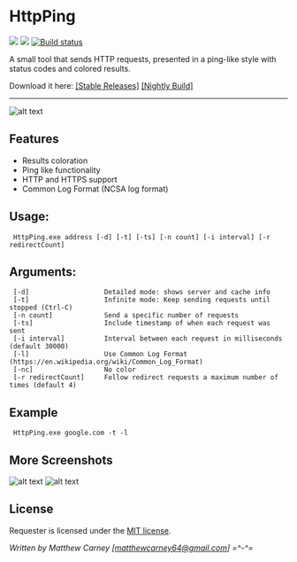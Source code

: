 # HttpPing

[![](https://img.shields.io/badge/version-1.0-brightgreen.svg)]() ![](https://img.shields.io/maintenance/yes/2018.svg) [![Build status](https://ci.appveyor.com/api/projects/status/q7lchn78v07pmemj?svg=true)](https://ci.appveyor.com/project/Killeroo/httpping)

A small tool that sends HTTP requests, presented in a ping-like style with status codes and colored results.

Download it here: [[Stable Releases]](https://github.com/Killeroo/HttpPing/releases) [[Nightly Build]](https://ci.appveyor.com/api/projects/killeroo/httpping/artifacts/HttpPing%2Fbin%2FDebug%2FHttpPing.exe)
***
![alt text](HttpPing/Screenshots/screenshot1.png "HttpPing in action")

## Features

- Results coloration 
- Ping like functionality
- HTTP and HTTPS support
- Common Log Format (NCSA log format)

## Usage: 
     HttpPing.exe address [-d] [-t] [-ts] [-n count] [-i interval] [-r redirectCount]
               
## Arguments:
     [-d]                   Detailed mode: shows server and cache info
     [-t]                   Infinite mode: Keep sending requests until stopped (Ctrl-C)
     [-n count]             Send a specific number of requests
     [-ts]                  Include timestamp of when each request was sent
     [-i interval]          Interval between each request in milliseconds (default 30000)
     [-l]                   Use Common Log Format (https://en.wikipedia.org/wiki/Common_Log_Format)
     [-nc]                  No color
     [-r redirectCount]     Follow redirect requests a maximum number of times (default 4)
     
## Example 
     HttpPing.exe google.com -t -l
     
## More Screenshots
![alt text](HttpPing/Screenshots/screenshot2.png "Supports Common Log Format")
![alt text](HttpPing/Screenshots/screenshot3.png "and with no color too!")

## License

Requester is licensed under the [MIT license](LICENSE).

*Written by Matthew Carney [matthewcarney64@gmail.com] =^-^=*
